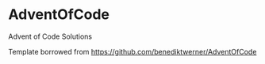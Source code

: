 # AdventOfCode
Advent of Code Solutions

Template borrowed from https://github.com/benediktwerner/AdventOfCode
